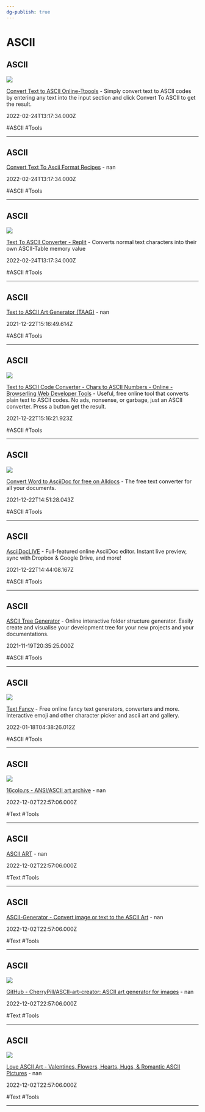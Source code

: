 ```yaml
---
dg-publish: true
---
```


# ASCII

## ASCII

![](https://toolsaday.com/text-tools/assets/images/og-toolsaday.png)

[Convert Text to ASCII Online-Ttoools](https://toolsaday.com/text-tools/text-to-ascii) - Simply convert text to ASCII codes by entering any text into the input section and click Convert To ASCII to get the result.

2022-02-24T13:17:34.000Z

#ASCII #Tools

---

## ASCII

[Convert Text To Ascii Format Recipes](https://www.tfrecipes.com/convert-text-to-ascii-format) - nan

2022-02-24T13:17:34.000Z

#ASCII #Tools

---

## ASCII

![](https://replit.com/public/images/replit-logo-800x600.png)

[Text To ASCII Converter - Replit](https://replit.com/@Exunys/Text-To-ASCII-Converter) - Converts normal text characters into their own ASCII-Table memory value

2022-02-24T13:17:34.000Z

#ASCII #Tools

---

## ASCII

[Text to ASCII Art Generator (TAAG)](https://patorjk.com/software/taag#p=display&f=Graffiti&t=Type%20Something%20) - nan

2021-12-22T15:16:49.614Z

#ASCII #Tools

---

## ASCII

![](https://www.browserling.com/images/browserling-cross-browser-testing-fb-og-image.png)

[Text to ASCII Code Converter - Chars to ASCII Numbers - Online - Browserling Web Developer Tools](https://www.browserling.com/tools/text-to-ascii) - Useful, free online tool that converts plain text to ASCII codes. No ads, nonsense, or garbage, just an ASCII converter. Press a button  get the result.

2021-12-22T15:16:21.923Z

#ASCII #Tools

---

## ASCII

![](https://alldocs.app/assets/images/opengraph.png)

[Convert Word to AsciiDoc for free on Alldocs](https://alldocs.app/convert-word-docx-to-asciidoc) - The free text converter for all your documents.

2021-12-22T14:51:28.043Z

#ASCII #Tools

---

## ASCII

[AsciiDocLIVE](https://asciidoclive.com/edit/scratch/2) - Full-featured online AsciiDoc editor. Instant live preview, sync with Dropbox & Google Drive, and more!

2021-12-22T14:44:08.167Z

#ASCII #Tools

---

## ASCII

[ASCII Tree Generator](https://ascii-tree-generator.com) - Online interactive folder structure generator. Easily create and visualise your development tree for your new projects and your documentations.

2021-11-19T20:35:25.000Z

#ASCII #Tools

---

## ASCII

![](https://textfancy.com/img/og.jpg)

[Text Fancy](https://textfancy.com) - Free online fancy text generators, converters and more. Interactive emoji and other character picker and ascii art and gallery.

2022-01-18T04:38:26.012Z

#ASCII #Tools

---

## ASCII

![](https://16colo.rs/static/16c-og.png)

[16colo.rs - ANSI/ASCII art archive](https://16colo.rs) - nan

2022-12-02T22:57:06.000Z

#Text #Tools

---

## ASCII

[ASCII ART](https://ascii.co.uk/art) - nan

2022-12-02T22:57:06.000Z

#Text #Tools

---

## ASCII

[ASCII-Generator - Convert image or text to the ASCII Art](https://ascii-generator.site) - nan

2022-12-02T22:57:06.000Z

#Text #Tools

---

## ASCII

![](https://opengraph.githubassets.com/0ab2ba04ab4e94683071b764b7d5c44e65dc250f467b4ffd0e2bfab654dbae9d/CherryPill/ASCII-art-creator)

[GitHub - CherryPill/ASCII-art-creator: ASCII art generator for images](https://github.com/CherryPill/ASCII-art-creator) - nan

2022-12-02T22:57:06.000Z

#Text #Tools

---

## ASCII

![](http://loveascii.com/images/fbshare.jpg)

[Love ASCII Art - Valentines, Flowers, Hearts, Hugs, & Romantic ASCII Pictures](http://loveascii.com) - nan

2022-12-02T22:57:06.000Z

#Text #Tools

---
